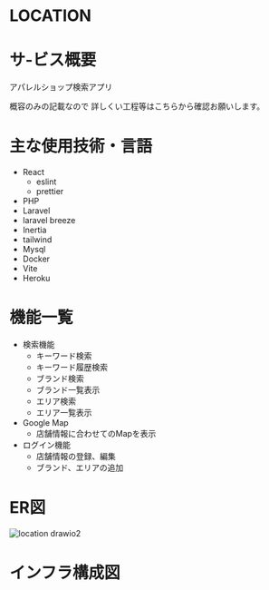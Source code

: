 # LOCATION

# サ-ビス概要
アパレルショップ検索アプリ

<p>概容のみの記載なので
詳しくい工程等はこちらから確認お願いします。</p>
<p></p>

# 主な使用技術・言語
- React
  - eslint
  - prettier
- PHP
- Laravel
 - laravel breeze
- Inertia
- tailwind
- Mysql
- Docker
- Vite
- Heroku


# 機能一覧
- 検索機能
  - キーワード検索
  - キーワード履歴検索
  - ブランド検索
  - ブランド一覧表示
  - エリア検索
  - エリア一覧表示
- Google Map
  - 店舗情報に合わせてのMapを表示
- ログイン機能
  - 店舗情報の登録、編集
  - ブランド、エリアの追加
 

# ER図
![location drawio2](https://github.com/morishima06/brand-search/assets/91010416/1940c920-15ff-4633-8f4f-cf9579b79e2f)



# インフラ構成図












